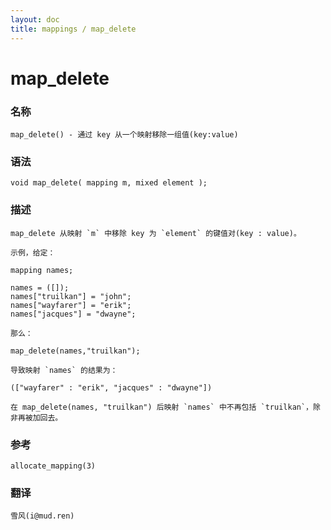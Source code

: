 ```yaml
---
layout: doc
title: mappings / map_delete
---
```

# map_delete

### 名称

    map_delete() - 通过 key 从一个映射移除一组值(key:value)

### 语法

    void map_delete( mapping m, mixed element );

### 描述

    map_delete 从映射 `m` 中移除 key 为 `element` 的键值对(key : value)。

    示例，给定：

    mapping names;

    names = ([]);
    names["truilkan"] = "john";
    names["wayfarer"] = "erik";
    names["jacques"] = "dwayne";

    那么：

    map_delete(names,"truilkan");

    导致映射 `names` 的结果为：

    (["wayfarer" : "erik", "jacques" : "dwayne"])

    在 map_delete(names, "truilkan") 后映射 `names` 中不再包括 `truilkan`，除非再被加回去。

### 参考

    allocate_mapping(3)

### 翻译

    雪风(i@mud.ren)
